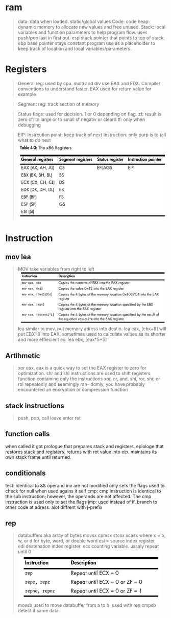 # ram
> data: data when loaded. static/global values
> Code: code
> heap: dynamic memory to allocate new values and free unused.
> Stack: local variables and function parameters to help program flow.
    uses push/pop last in first out. esp stack pointer that points to top of stack. ebp base pointer stays constant program use as a placeholder to keep track of location and local variables/parameters.

# Registers
> General reg: used by cpu. multi and div use EAX and EDX. Compiler conventions to understand faster. EAX used for return value for example

> Segment reg: track section of memory

> Status flags: used for decision. 1 or 0 depending on flag.
> zf: result is zero
> cf: to large or to small
> sf negativ or cleard
> tf: only when debugging

> EIP: Instrcution point: keep track of next Instruction. only purp is to tell what to do next
![picture 1](../../images/ba42bc5cbd2765cd6ebb2cf3789bf9db835090309be6685eecf58e30f9d5dd40.png)  

# Instruction
## mov lea
> MOV take variables from right to left
> ![picture 2](../../images/cc3bd2b832d28a06974e9c0a39a89db23619308c846292bef0231c04e9312b37.png)  
> lea similar to mov. put memory adress into destin. lea eax, [ebx+8] will put EBX+8 into EAX.
> sometimes used to calculate values as its shorter and more effiecient ex:  lea ebx, [eax*5+5]

## Artihmetic
> xor eax, eax is a quick
    way to set the EAX register to zero for optimization.
> shr and shl instructions are used to shift registers
> function containing only
the instructions xor, or, and, shl, ror, shr, or rol repeatedly and seemingly ran-
domly, you have probably encountered an encryption or compression function 
## stack instructions
> push,
> pop,
> call
> leave
> enter
> ret
## function calls
when called it got prologue that prepares stack and registers. epiologe that restores stack and registers. returns with ret value into eip. maintains its own stack frame until returned.
## conditionals
 test: identical to && operand inv are not modified only sets the flags used to check for null when used agains it self
 cmp: cmp instruction is identical to the sub instruction; however, the operands are not affected. The cmp instruction is used only to set the flags
 jmp: used instead of if. branch to other code at adress. alot diffrent with j-prefix

 ## rep
> databuffers aka array of bytes
> movsx
> cpmsx
> stosx
> scasx
> where x = b, w, or d for byte, word, or double word
> esi = source index register  
> edi destenation index register. 
> ecx counting variable. ussaly repeat until 0 
> ![picture 3](../../images/4db9f81c161a025ff54dd6bf95715a67f7597c9e34e4b050a17755e316c040d2.png)  
> movsb used to move databuffer from a to b. used with rep
> cmpsb detect if same data